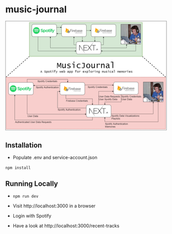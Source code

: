 # music-journal

![music-journal diagram](images/MusicJournal.png)


## Installation

* Populate .env and service-account.json

`npm install`

## Running Locally

* `npm run dev`

* Visit http://localhost:3000 in a browser

* Login with Spotify

* Have a look at http://localhost:3000/recent-tracks